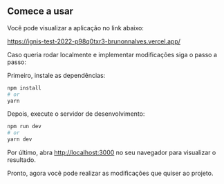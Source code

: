 ## Comece a usar

Você pode visualizar a aplicação no link abaixo:

https://ignis-test-2022-p98q0txr3-brunonnalves.vercel.app/

Caso queria rodar localmente e implementar modificações siga o passo a passo:

Primeiro, instale as dependências:

```bash
npm install
# or
yarn
```

Depois, execute o servidor de desenvolvimento:

```bash
npm run dev
# or
yarn dev
```

Por último, abra [http://localhost:3000](http://localhost:3000) no seu navegador para visualizar o resultado.

Pronto, agora você pode realizar as modificações que quiser ao projeto.
